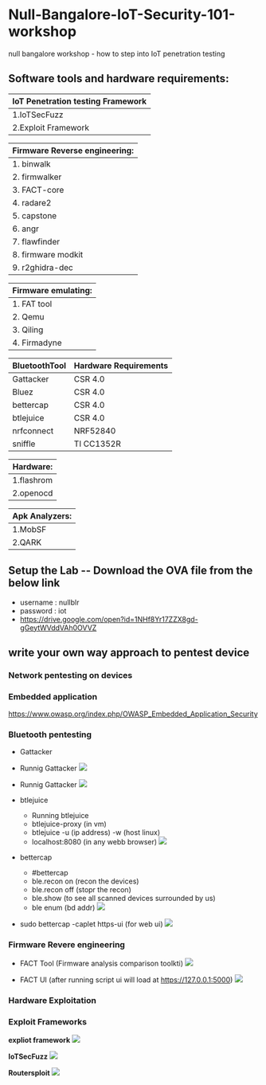 # Null-Bangalore-IoT-Security-101-workshop
null bangalore workshop - how to step into IoT penetration testing  

 ## Software tools and hardware requirements:
 
|__IoT Penetration testing Framework__  |
| --------------------------------------|
| 1.IoTSecFuzz			        |
| 2.Exploit Framework                   |


| __Firmware Reverse engineering:__ |
| ----------------------------------|
| 1. binwalk                        |
| 2. firmwalker                     |
| 3. FACT-core                      |
| 4. radare2                        |
| 5. capstone                       |
| 6. angr                           |
| 7. flawfinder                     |
| 8. firmware modkit                |
| 9. r2ghidra-dec                   |
 

| __Firmware emulating:__	|
| ------------------------------|
| 1. FAT tool                   |
| 2. Qemu             		|	
| 3. Qiling         		|
| 4. Firmadyne        		|



| __BluetoothTool__ | __Hardware Requirements__ | 
| -------------------|---------------------------|
| Gattacker         | CSR 4.0                   | 
| Bluez             | CSR 4.0                   | 
| bettercap         | CSR 4.0                   |
| btlejuice         | CSR 4.0                   |
| nrfconnect        | NRF52840                  |
| sniffle           | TI CC1352R                |


	
|__Hardware:__	    |
| ------------------|
| 1.flashrom        |
| 2.openocd         |
	
|__Apk Analyzers:__ |
| ------------------|
| 1.MobSF           |
| 2.QARK            |

## Setup the Lab -- Download the OVA file from the below link 

- username : nullblr
- password : iot
- <https://drive.google.com/open?id=1NHf8Yr17ZZX8gd-gGeytWVddVAh0OVVZ>

## write your own way approach to pentest device 

### Network pentesting on devices

### Embedded application
   
   <https://www.owasp.org/index.php/OWASP_Embedded_Application_Security>
    
### Bluetooth pentesting
   
  - Gattacker
  
  - Runnig Gattacker
    ![](https://github.com/V33RU/Null-Bangalore-IoT-Security-101-workshop/blob/master/null/gattacker/gattacker1.JPG)
    
  - Runnig Gattacker
    ![](https://github.com/V33RU/Null-Bangalore-IoT-Security-101-workshop/blob/master/null/gattacker/gattacker2.JPG)
    
   - btlejuice 
    
        - Running btlejuice
        - btlejuice-proxy (in vm)
        - btlejuice -u (ip address) -w (host linux)
        - localhost:8080 (in any webb browser)
    ![](https://github.com/V33RU/Null-Bangalore-IoT-Security-101-workshop/blob/master/null/btlejuice/BTLE-JUICE.png)
    
   - bettercap 
        - #bettercap
        - ble.recon on (recon the devices)
        - ble.recon off (stopr the recon)
        - ble.show (to see all scanned devices surrounded by us)
        - ble enum (bd addr)
        ![](https://github.com/V33RU/Null-Bangalore-IoT-Security-101-workshop/blob/master/null/bettercap/bettercap.png)
           
        
   - sudo bettercap -caplet https-ui (for web ui)
     ![](https://github.com/V33RU/Null-Bangalore-IoT-Security-101-workshop/blob/master/null/bettercap/Selection_003.png)
  
  
### Firmware Revere engineering
    
   - FACT Tool (Firmware analysis comparison toolkti)
     ![](https://github.com/V33RU/Null-Bangalore-IoT-Security-101-workshop/blob/master/null/firmware/Selection_003.png)
     
   - FACT UI (after running script ui will load at https://127.0.0.1:5000)
     ![](https://github.com/V33RU/Null-Bangalore-IoT-Security-101-workshop/blob/master/null/firmware/FACT-UI.png)
         
      
### Hardware Exploitation


### Exploit Frameworks 
	
   __expliot framework__
   ![](https://github.com/V33RU/Null-Bangalore-IoT-Security-101-workshop/blob/master/null/exploit%20framework/expliot.JPG)
   
   __IoTSecFuzz__ 
   ![](https://github.com/V33RU/Null-Bangalore-IoT-Security-101-workshop/blob/master/null/exploit%20framework/iotsecfuzz.JPG)
   
   __Routersploit__
   ![](https://github.com/V33RU/Null-Bangalore-IoT-Security-101-workshop/blob/master/null/exploit%20framework/routersploit.JPG)
